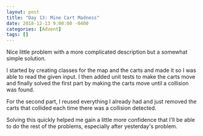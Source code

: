 ```yaml
---
layout: post
title: "Day 13: Mine Cart Madness"
date: 2018-12-13 9:00:00 -0400
categories: [Advent]
tags: []
---
```

Nice little problem with a more complicated description but a somewhat simple solution.

I started by creating classes for the map and the carts and made it so I was able to read the given input. I then added unit tests to make the carts move and finally solved the first part by making the carts move until a collision was found.

For the second part, I reused everything I already had and just removed the carts that collided each time there was a collision detected.

Solving this quickly helped me gain a little more confidence that I'll be able to do the rest of the problems, especially after yesterday's problem.